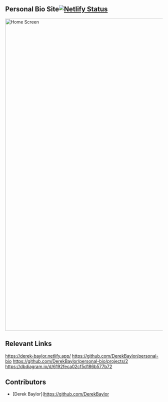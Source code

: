  ## Personal Bio Site[![Netlify Status](https://api.netlify.com/api/v1/badges/23892ce3-272f-4649-8a4f-330445cd8820/deploy-status)](https://app.netlify.com/sites/amazing-wright-8eac2c/deploys)

<img width="1000" alt="Home Screen" src="https://zfjepfckphrvbatmvyud.supabase.in/storage/v1/object/public/personal-bio-storage/homepage-bio-site.PNG">

## Relevant Links
https://derek-baylor.netlify.app/
https://github.com/DerekBaylor/personal-bio
https://github.com/DerekBaylor/personal-bio/projects/2
https://dbdiagram.io/d/6192feca02cf5d186b577b72



## Contributors
- [Derek Baylor](https://github.com/DerekBaylor